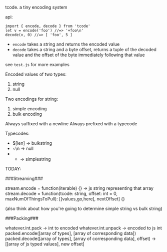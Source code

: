 tcode. a tiny encoding system

api:

```
import { encode, decode } from 'tcode'
let v = encode('foo') //=> '+foo\n'
decode(v, 0) //=> [ 'foo', 5 ]
```

- `encode` takes a string and returns the encoded value
- `decode` takes a string and a byte offset, returns a tuple of the decoded value and the offset of the byte immediately following that value

see `test.js` for more examples

Encoded values of two types:

1. string
2. null

Two encodings for string:

1. simple encoding
2. bulk encoding

Always suffixed with a newline
Always prefixed with a typecode

Typecodes:
- $[len] -> bulkstring
- ~\n -> null
- + -> simplestring

TODAY:

###Streaming###

stream.encode = function(iterable) {} -> js string representing that array
stream.decode = function(tcode: string, offset: int = 0, maxNumOfThingsToPull): [[values,go,here], nextOffset] {}

(also think about how you're going to determine simple string vs bulk string)

###Packing###

whatever.int.pack -> int to encoded
whatever.int.unpack -> encoded to js int
packed.encode([array of types], [array of corresponding data])
packed.decode([array of types], [array of corresponding data], offset) -> [[array of js typed values], new offset]

